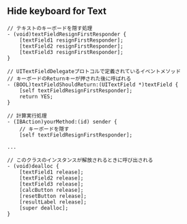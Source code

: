## Hide keyboard for Text

    // テキストのキーボードを隠す処理
    - (void)textFieldResignFirstResponder {
        [textField1 resignFirstResponder];
        [textField2 resignFirstResponder];
        [textField3 resignFirstResponder];
    }

    // UITextFieldDelegateプロトコルで定義されているイベントメソッド
    // キーボードのReturnキーが押された後に呼ばれる
    - (BOOL)textFieldShouldReturn:(UITextField *)textField {
        [self textFieldResignFirstResponder];
        return YES;
    }

    // 計算実行処理
    - (IBAction)yourMethod:(id) sender {
        // キーボードを隠す
        [self textFieldResignFirstResponder];

    ...

    // このクラスのインスタンスが解放されるときに呼び出される
    - (void)dealloc {
        [textField1 release];
        [textField2 release];
        [textField3 release];
        [calcButton release];
        [resetButton release];
        [resultLabel release];
        [super dealloc];
    }
        